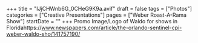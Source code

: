 +++
title = "IJjCHWnb6G_0CHeG9K9a.avif"
draft = false
tags = ["Photos"]
categories = ["Creative Presentations"]
pages = ["Weber Roast-A-Rama Show"]
startDate = ""
+++
Promo Image/Logo of Waldo for shows in Floridahttps://www.newspapers.com/article/the-orlando-sentinel-cpi-weber-waldo-sho/141757190/
